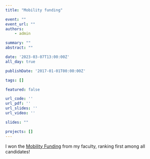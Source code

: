```yaml
---
title: "Mobility funding"

event: ""
event_url: ""
authors:
    - admin

summary: ""
abstract: ""

date: '2023-03-07T13:00:00Z'
all_day: true

publishDate: '2017-01-01T00:00:00Z'

tags: []

featured: false

url_code: ''
url_pdf: ''
url_slides: ''
url_video: ''

slides: ""

projects: []
---
```

I won the [Mobility Funding](https://web.uniroma1.it/trasparenza/bando/197105_) from my faculty, ranking first among all candidates!